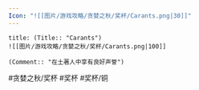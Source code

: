 ```yaml
---
Icon: "![[图片/游戏攻略/贪婪之秋/奖杯/Carants.png|30]]"
---
```

```ad-common-bronze-trophy
title: (Title:: "Carants")
![[图片/游戏攻略/贪婪之秋/奖杯/Carants.png|100]]

(Comment:: "在土著人中享有良好声誉")
```

#贪婪之秋/奖杯 #奖杯 #奖杯/铜
